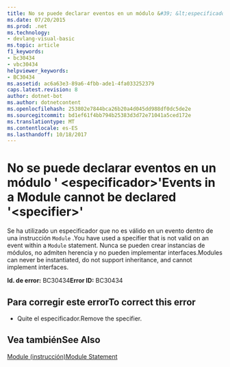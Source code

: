 ```yaml
---
title: No se puede declarar eventos en un módulo &#39; &lt;especificador&gt;&#39;
ms.date: 07/20/2015
ms.prod: .net
ms.technology:
- devlang-visual-basic
ms.topic: article
f1_keywords:
- bc30434
- vbc30434
helpviewer_keywords:
- BC30434
ms.assetid: ac6a63e3-89a6-4fbb-ade1-4fa033252379
caps.latest.revision: 8
author: dotnet-bot
ms.author: dotnetcontent
ms.openlocfilehash: 253802e7844bca26b20a4d045dd988df0dc5de2e
ms.sourcegitcommit: bd1ef61f4bb794b25383d3d72e71041a5ced172e
ms.translationtype: MT
ms.contentlocale: es-ES
ms.lasthandoff: 10/18/2017
---
```

# <a name="events-in-a-module-cannot-be-declared-39ltspecifiergt39"></a><span data-ttu-id="bf79e-102">No se puede declarar eventos en un módulo &#39; &lt;especificador&gt;&#39;</span><span class="sxs-lookup"><span data-stu-id="bf79e-102">Events in a Module cannot be declared &#39;&lt;specifier&gt;&#39;</span></span>
<span data-ttu-id="bf79e-103">Se ha utilizado un especificador que no es válido en un evento dentro de una instrucción `Module` .</span><span class="sxs-lookup"><span data-stu-id="bf79e-103">You have used a specifier that is not valid on an event within a `Module` statement.</span></span> <span data-ttu-id="bf79e-104">Nunca se pueden crear instancias de módulos, no admiten herencia y no pueden implementar interfaces.</span><span class="sxs-lookup"><span data-stu-id="bf79e-104">Modules can never be instantiated, do not support inheritance, and cannot implement interfaces.</span></span>  
  
 <span data-ttu-id="bf79e-105">**Id. de error:** BC30434</span><span class="sxs-lookup"><span data-stu-id="bf79e-105">**Error ID:** BC30434</span></span>  
  
## <a name="to-correct-this-error"></a><span data-ttu-id="bf79e-106">Para corregir este error</span><span class="sxs-lookup"><span data-stu-id="bf79e-106">To correct this error</span></span>  
  
-   <span data-ttu-id="bf79e-107">Quite el especificador.</span><span class="sxs-lookup"><span data-stu-id="bf79e-107">Remove the specifier.</span></span>  
  
## <a name="see-also"></a><span data-ttu-id="bf79e-108">Vea también</span><span class="sxs-lookup"><span data-stu-id="bf79e-108">See Also</span></span>  
 [<span data-ttu-id="bf79e-109">Module (instrucción)</span><span class="sxs-lookup"><span data-stu-id="bf79e-109">Module Statement</span></span>](../../visual-basic/language-reference/statements/module-statement.md)
